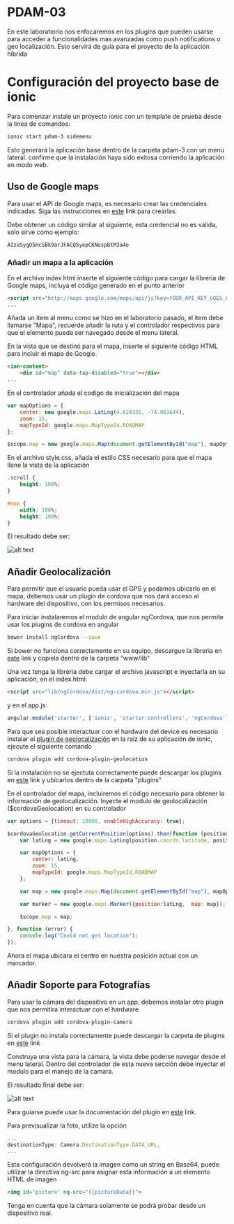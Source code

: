 # PDAM-03

En este laboratiorio nos enfocaremos en los plugins que pueden usarse para acceder a funcionalidades mas avanzadas
como push notifications o geo localización. Esto servirá de guía para el proyecto de la aplicación híbrida

# Configuración del proyecto base de ionic

Para comenzar instale un proyecto ionic con un template de prueba desde la linea de comandos:

```bash
ionic start pdam-3 sidemenu
```

Esto generará la aplicación base dentro de la carpeta pdam-3 con un menu lateral. confirme que la instalación 
haya sido exitosa corriendo la aplicación en modo web.

## Uso de Google maps

Para usar el API de Google maps, es necesario crear las credenciales indicadas. Siga las instrucciones en 
[este](https://developers.google.com/maps/documentation/javascript/get-api-key) link para crearlas. 

Debe obtener un código similar al siguiente, esta credencial no es valida, solo sirve como ejemplo:

```bash
AIzaSygO5HcSBk9arJFACQ5yepCKNospBtM3a4o
```

### Añadir un mapa a la aplicación

En el archivo index.html inserte el siguiente código para cargar la libreria de Google maps, incluya el código generado
en el punto anterior

```html
<script src="http://maps.google.com/maps/api/js?key=YOUR_API_KEY_GOES_HERE"></script>
...
```

Añada un item al menu como se hizo en el laboratorio pasado, el item debe llamarse "Mapa", recuerde añadir la ruta y el 
controlador respectivos para que el elemento pueda ser navegado desde el menu lateral.

En la vista que se destinó para el mapa, inserte el siguiente código HTML para incluir el mapa de Google.

```html
<ion-content>
    <div id="map" data-tap-disabled="true"></div>
...
```

En el controlador añada el codigo de inicialización del mapa

```javascript
var mapOptions = {
    center: new google.maps.LatLng(4.624335, -74.063644),
    zoom: 15,
    mapTypeId: google.maps.MapTypeId.ROADMAP
};

$scope.map = new google.maps.Map(document.getElementById("map"), mapOptions);
```

En el archivo style.css, añada el estilo CSS necesario para que el mapa llene la vista de la aplicación

 ```css
 .scroll {
     height: 100%;
 }
 
 #map {
     width: 100%;
     height: 100%;
 }
 ```

El resultado debe ser:

![alt text](http://gabo.com.co/pdam/lab-03-01.png)

## Añadir Geolocalización

Para permitir que el usuario pueda usar el GPS y podamos ubicarlo en el mapa, debemos usar un plugin de cordova que nos dará
acceso al hardware del dispositivo, con los permisos necesarios.

Para iniciar instalaremos el modulo de angular ngCordova, que nos permite usar los plugins de cordova en angular

```bash
bower install ngCordova --save
```

Si bower no funciona correctamente en su equipo, descargue la libreria en [este](http://gabo.com.co/pdam/ngCordova.zip) 
link y copiela dentro de la carpeta "www/lib"

Una vez tenga la libreria debe cargar el archivo javascript e inyectarla en su aplicación, en el index.html:

```html
<script src="lib/ngCordova/dist/ng-cordova.min.js"></script>
```

y en el app.js:

```javascript
angular.module('starter', ['ionic', 'starter.controllers', 'ngCordova'])
```

Para que sea posible interactuar con el hardware del device es necesario instalar el [plugin de geolocalización](http://ngcordova.com/docs/plugins/geolocation/)
en la raíz de su aplicación de ionic, ejecute el siguiente comando

```bash
cordova plugin add cordova-plugin-geolocation
```

Si la instalación no se ejectuta correctamente puede descargar los plugins en [este](http://gabo.com.co/pdam/plugins.zip) 
link y ubicarlos dentro de la carpeta "plugins"

En el controlador del mapa, incluiremos el código necesario para obtener la información de geolocalización. Inyecte
el modulo de geolocalización ($cordovaGeolocation) en su controlador 

```javascript
var options = {timeout: 10000, enableHighAccuracy: true};

$cordovaGeolocation.getCurrentPosition(options).then(function (position) {
    var latLng = new google.maps.LatLng(position.coords.latitude, position.coords.longitude);

    var mapOptions = {
        center: latLng,
        zoom: 15,
        mapTypeId: google.maps.MapTypeId.ROADMAP
    };

    var map = new google.maps.Map(document.getElementById("map"), mapOptions);

    var marker = new google.maps.Marker({position:latLng,  map: map});

    $scope.map = map;

}, function (error) {
    console.log("Could not get location");
});
```

Ahora el mapa ubicara el centro en nuestra posición actual con un marcador.

## Añadir Soporte para Fotografías

Para usar la cámara del dispositivo en un app, debemos instalar otro plugin que nos permitira interactuar con el hardware

```bash
cordova plugin add cordova-plugin-camera
```

Si el plugin no instala correctamente puede descargar la carpeta de plugins en [este](http://gabo.com.co/pdam/plugins.zip) link

Construya una vista para la cámara, la vista debe poderse navegar desde el menu lateral. Dentro del controlador de esta nueva
sección debe inyectar el modulo para el manejo de la camara. 

El resultado final debe ser:

![alt text](http://i.giphy.com/l3q2Y8KoFlX3cCzx6.gif)

Para guiarse puede usar la documentación del plugin en [este](http://ngcordova.com/docs/plugins/camera/) link.

Para previsualizar la foto, utilize la opción 

```javascript
...
destinationType: Camera.DestinationType.DATA_URL,
...
```

Esta configuración devolverá la imagen como un string en Base64, puede utilizar la directiva ng-src para asignar esta 
información a un elemento HTML de imagen

```html
<img id="picture" ng-src="{{pictureData}}">
```

Tenga en cuenta que la cámara solamente se podrá probar desde un dispositivo real.
